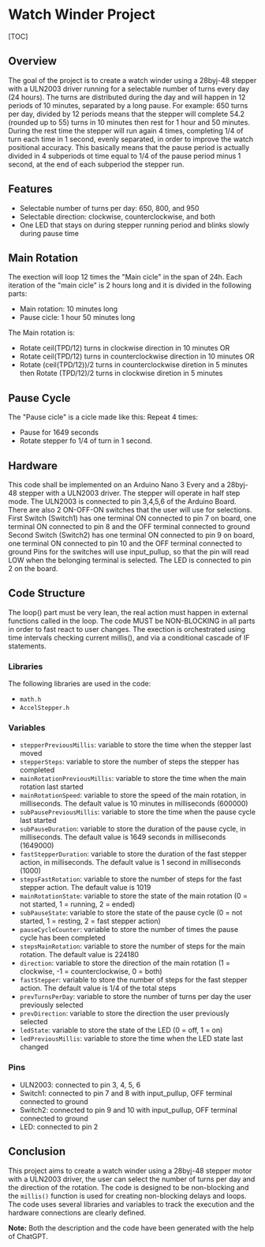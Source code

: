 # Watch Winder Project

[TOC]

## Overview
The goal of the project is to create a watch winder using a 28byj-48 stepper with a ULN2003 driver running for a selectable number of turns every day (24 hours). The turns are distributed during the day and will happen in 12 periods of 10 minutes, separated by a long pause. For example: 650 turns per day, divided by 12 periods means that the stepper will complete 54.2 (rounded up to 55) turns in 10 minutes then rest for 1 hour and 50 minutes. During the rest time the stepper will run again 4 times, completing 1/4 of turn each time in 1 second, evenly separated, in order to improve the watch positional accuracy. This basically means that the pause period is actually divided in 4 subperiods ot time equal to 1/4 of the pause period minus 1 second, at the end of each subperiod the stepper run. 

## Features
- Selectable number of turns per day: 650, 800, and 950
- Selectable direction: clockwise, counterclockwise, and both
- One LED that stays on during stepper running period and blinks slowly during pause time

## Main Rotation
The exection will loop 12 times the "Main cicle" in the span of 24h. Each iteration of the "main cicle" is 2 hours long and it is divided in the following parts:
- Main rotation: 10 minutes long
- Pause cicle: 1 hour 50 minutes long

The Main rotation is:
- Rotate ceil(TPD/12) turns in clockwise direction in 10 minutes OR
- Rotate ceil(TPD/12) turns in counterclockwise direction in 10 minutes OR
- Rotate (ceil(TPD/12))/2 turns in counterclockwise diretion in 5 minutes then Rotate (TPD/12)/2 turns in clockwise diretion in 5 minutes

## Pause Cycle
The "Pause cicle" is a cicle made like this:
Repeat 4 times:
- Pause for  1649 seconds
- Rotate stepper fo 1/4 of turn in 1 second.

## Hardware
This code shall be implemented on an Arduino Nano 3 Every and a 28byj-48 stepper with a ULN2003 driver. The stepper will operate in half step mode.
The ULN2003 is connected to pin 3,4,5,6 of the Arduino Board.
There are also 2 ON-OFF-ON switches that the user will use for selections.
First Switch (Switch1) has one terminal ON connected to pin 7 on board, one terminal ON connected to pin 8 and the OFF terminal connected to ground
Second Switch (Switch2) has one terminal ON connected to pin 9 on board, one terminal ON connected to pin 10 and the OFF terminal connected to ground
Pins for the switches will use input_pullup, so that the pin will read LOW when the belonging terminal is selected.
The LED is connected to pin 2 on the board.

## Code Structure
The loop() part must be very lean, the real action must happen in external functions called in the loop.
The code MUST be NON-BLOCKING in all parts in order to fast react to user changes. 
The exection is orchestrated using time intervals checking current millis(), and via a conditional cascade of IF statements.

### Libraries
The following libraries are used in the code:
- `math.h`
- `AccelStepper.h`

### Variables

- `stepperPreviousMillis`: variable to store the time when the stepper last moved
- `stepperSteps`: variable to store the number of steps the stepper has completed
- `mainRotationPreviousMillis`: variable to store the time when the main rotation last started
- `mainRotationSpeed`: variable to store the speed of the main rotation, in milliseconds. The default value is 10 minutes in milliseconds (600000)
- `subPausePreviousMillis`: variable to store the time when the pause cycle last started
- `subPauseDuration`: variable to store the duration of the pause cycle, in milliseconds. The default value is 1649 seconds in milliseconds (1649000)
- `fastStepperDuration`: variable to store the duration of the fast stepper action, in milliseconds. The default value is 1 second in milliseconds (1000)
- `stepsFastRotation`: variable to store the number of steps for the fast stepper action. The default value is 1019
- `mainRotationState`: variable to store the state of the main rotation (0 = not started, 1 = running, 2 = ended)
- `subPauseState`: variable to store the state of the pause cycle (0 = not started, 1 = resting, 2 = fast stepper action)
- `pauseCycleCounter`: variable to store the number of times the pause cycle has been completed
- `stepsMainRotation`: variable to store the number of steps for the main rotation. The default value is 224180
- `direction`: variable to store the direction of the main rotation (1 = clockwise, -1 = counterclockwise, 0 = both)
- `fastStepper`: variable to store the number of steps for the fast stepper action. The default value is 1/4 of the total steps
- `prevTurnsPerDay`: variable to store the number of turns per day the user previously selected
- `prevDirection`: variable to store the direction the user previously selected
- `ledState`: variable to store the state of the LED (0 = off, 1 = on)
- `ledPreviousMillis`: variable to store the time when the LED state last changed

### Pins
- ULN2003: connected to pin 3, 4, 5, 6
- Switch1: connected to pin 7 and 8 with input_pullup, OFF terminal connected to ground
- Switch2: connected to pin 9 and 10 with input_pullup, OFF terminal connected to ground
- LED: connected to pin 2

## Conclusion
This project aims to create a watch winder using a 28byj-48 stepper motor with a ULN2003 driver, the user can select the number of turns per day and the direction of the rotation. The code is designed to be non-blocking and the `millis()` function is used for creating non-blocking delays and loops. The code uses several libraries and variables to track the execution and the hardware connections are clearly defined.

**Note:** Both the description and the code have been generated with the help of ChatGPT.


